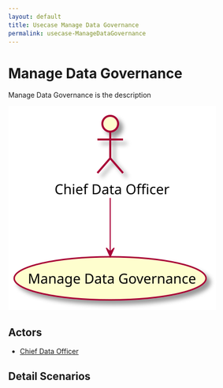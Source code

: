 ```yaml
---
layout: default
title: Usecase Manage Data Governance
permalink: usecase-ManageDataGovernance
---
```


# Manage Data Governance

Manage Data Governance is the description

![Activities Diagram](./activities.svg)

## Actors

* [Chief Data Officer](actor-cdo)


## Detail Scenarios


  

